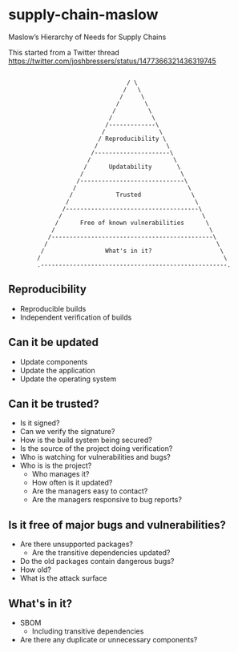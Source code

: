 # supply-chain-maslow
Maslow’s Hierarchy of Needs for Supply Chains

This started from a Twitter thread
https://twitter.com/joshbressers/status/1477366321436319745


```
                                  
                                 / \
                                /   \
                               /     \
                              /       \
                             /         \
                            /           \
                           /-------------\
                          /               \
                         / Reproducibility \
                        /                   \
                       /---------------------\
                      /                       \
                     /      Updatability       \
                    /                           \
                   /-----------------------------\
                  /                               \
                 /            Trusted              \
                /                                   \
               /-------------------------------------\
              /                                       \
             /      Free of known vulnerabilities      \
            /                                           \
           /---------------------------------------------\
          /                                               \
         /                 What's in it?                   \
        /                                                   \
        .----------------------------------------------------.
```


## Reproducibility
 * Reproducible builds
 * Independent verification of builds
## Can it be updated
 * Update components
 * Update the application
 * Update the operating system
## Can it be trusted?
 * Is it signed?
 * Can we verify the signature?
 * How is the build system being secured?
 * Is the source of the project doing verification?
 * Who is watching for vulnerabilities and bugs?
 * Who is is the project?
   * Who manages it?
   * How often is it updated?
   * Are the managers easy to contact?
   * Are the managers responsive to bug reports?
## Is it free of major bugs and vulnerabilities?
 * Are there unsupported packages?
   * Are the transitive dependencies updated?
 * Do the old packages contain dangerous bugs?
 * How old?
 * What is the attack surface
## What's in it?
 * SBOM
   * Including transitive dependencies
 * Are there any duplicate or unnecessary components?
